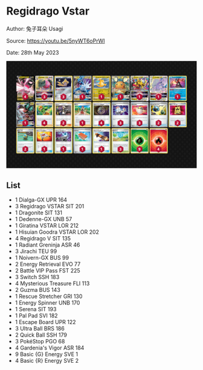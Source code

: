 # Regidrago Vstar

Author: 兔子耳朵 Usagi

Source: <https://youtu.be/5nyWT6oPrWI>

Date: 28th May 2023

![decklist](../../images/SVI/Regidrago%20Vstar/2-%20Regidrago%20Vstar.png)

## List

* 1 Dialga-GX UPR 164
* 3 Regidrago VSTAR SIT 201
* 1 Dragonite SIT 131
* 1 Dedenne-GX UNB 57
* 1 Giratina VSTAR LOR 212
* 1 Hisuian Goodra VSTAR LOR 202
* 4 Regidrago V SIT 135
* 1 Radiant Greninja ASR 46
* 3 Jirachi TEU 99
* 1 Noivern-GX BUS 99
* 2 Energy Retrieval EVO 77
* 2 Battle VIP Pass FST 225
* 3 Switch SSH 183
* 4 Mysterious Treasure FLI 113
* 2 Guzma BUS 143
* 1 Rescue Stretcher GRI 130
* 1 Energy Spinner UNB 170
* 1 Serena SIT 193
* 1 Pal Pad SVI 182
* 1 Escape Board UPR 122
* 3 Ultra Ball BRS 186
* 2 Quick Ball SSH 179
* 3 PokéStop PGO 68
* 4 Gardenia's Vigor ASR 184
* 9 Basic {G} Energy SVE 1
* 4 Basic {R} Energy SVE 2
